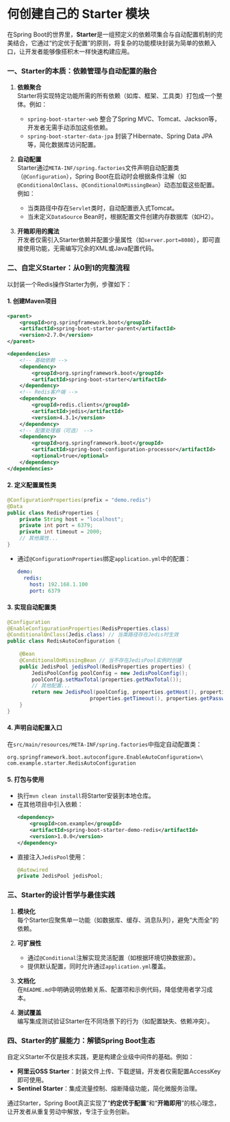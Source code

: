 # 何创建自己的 Starter 模块

在Spring Boot的世界里，**Starter**是一组预定义的依赖项集合与自动配置机制的完美结合，它通过“约定优于配置”的原则，将复杂的功能模块封装为简单的依赖入口，让开发者能够像搭积木一样快速构建应用。

### **一、Starter的本质：依赖管理与自动配置的融合**
1. **依赖聚合**  
   Starter将实现特定功能所需的所有依赖（如库、框架、工具类）打包成一个整体。例如：
    - `spring-boot-starter-web` 整合了Spring MVC、Tomcat、Jackson等，开发者无需手动添加这些依赖。
    - `spring-boot-starter-data-jpa` 封装了Hibernate、Spring Data JPA等，简化数据库访问配置。

2. **自动配置**  
   Starter通过`META-INF/spring.factories`文件声明自动配置类（`@Configuration`），Spring Boot在启动时会根据条件注解（如`@ConditionalOnClass`、`@ConditionalOnMissingBean`）动态加载这些配置。例如：
    - 当类路径中存在`Servlet`类时，自动配置嵌入式Tomcat。
    - 当未定义`DataSource` Bean时，根据配置文件创建内存数据库（如H2）。

3. **开箱即用的魔法**  
   开发者仅需引入Starter依赖并配置少量属性（如`server.port=8080`），即可直接使用功能，无需编写冗余的XML或Java配置代码。

### **二、自定义Starter：从0到1的完整流程**
以封装一个Redis操作Starter为例，步骤如下：

#### **1. 创建Maven项目**
```xml
<parent>
    <groupId>org.springframework.boot</groupId>
    <artifactId>spring-boot-starter-parent</artifactId>
    <version>2.7.0</version>
</parent>

<dependencies>
    <!-- 基础依赖 -->
    <dependency>
        <groupId>org.springframework.boot</groupId>
        <artifactId>spring-boot-starter</artifactId>
    </dependency>
    <!-- Redis客户端 -->
    <dependency>
        <groupId>redis.clients</groupId>
        <artifactId>jedis</artifactId>
        <version>4.3.1</version>
    </dependency>
    <!-- 配置处理器（可选） -->
    <dependency>
        <groupId>org.springframework.boot</groupId>
        <artifactId>spring-boot-configuration-processor</artifactId>
        <optional>true</optional>
    </dependency>
</dependencies>
```

#### **2. 定义配置属性类**
```java
@ConfigurationProperties(prefix = "demo.redis")
@Data
public class RedisProperties {
    private String host = "localhost";
    private int port = 6379;
    private int timeout = 2000;
    // 其他属性...
}
```
- 通过`@ConfigurationProperties`绑定`application.yml`中的配置：
  ```yaml
  demo:
    redis:
      host: 192.168.1.100
      port: 6379
  ```

#### **3. 实现自动配置类**
```java
@Configuration
@EnableConfigurationProperties(RedisProperties.class)
@ConditionalOnClass(Jedis.class) // 当类路径存在Jedis时生效
public class RedisAutoConfiguration {
    
    @Bean
    @ConditionalOnMissingBean // 当不存在JedisPool实例时创建
    public JedisPool jedisPool(RedisProperties properties) {
        JedisPoolConfig poolConfig = new JedisPoolConfig();
        poolConfig.setMaxTotal(properties.getMaxTotal());
        // 其他配置...
        return new JedisPool(poolConfig, properties.getHost(), properties.getPort(), 
                           properties.getTimeout(), properties.getPassword());
    }
}
```

#### **4. 声明自动配置入口**
在`src/main/resources/META-INF/spring.factories`中指定自动配置类：
```
org.springframework.boot.autoconfigure.EnableAutoConfiguration=\
com.example.starter.RedisAutoConfiguration
```

#### **5. 打包与使用**
- 执行`mvn clean install`将Starter安装到本地仓库。
- 在其他项目中引入依赖：
  ```xml
  <dependency>
      <groupId>com.example</groupId>
      <artifactId>spring-boot-starter-demo-redis</artifactId>
      <version>1.0.0</version>
  </dependency>
  ```
- 直接注入`JedisPool`使用：
  ```java
  @Autowired
  private JedisPool jedisPool;
  ```

### **三、Starter的设计哲学与最佳实践**
1. **模块化**  
   每个Starter应聚焦单一功能（如数据库、缓存、消息队列），避免“大而全”的依赖。

2. **可扩展性**
    - 通过`@Conditional`注解实现灵活配置（如根据环境切换数据源）。
    - 提供默认配置，同时允许通过`application.yml`覆盖。

3. **文档化**  
   在`README.md`中明确说明依赖关系、配置项和示例代码，降低使用者学习成本。

4. **测试覆盖**  
   编写集成测试验证Starter在不同场景下的行为（如配置缺失、依赖冲突）。

### **四、Starter的扩展能力：解锁Spring Boot生态**
自定义Starter不仅是技术实践，更是构建企业级中间件的基础。例如：
- **阿里云OSS Starter**：封装文件上传、下载逻辑，开发者仅需配置AccessKey即可使用。
- **Sentinel Starter**：集成流量控制、熔断降级功能，简化微服务治理。

通过Starter，Spring Boot真正实现了“**约定优于配置**”和“**开箱即用**”的核心理念，让开发者从重复劳动中解放，专注于业务创新。
